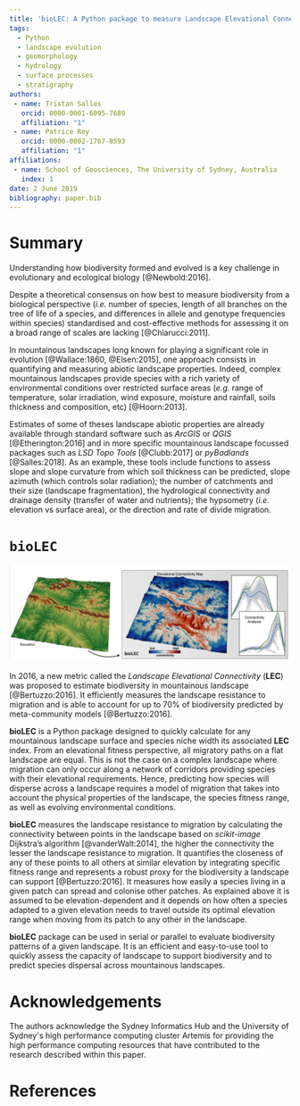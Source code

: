 ```yaml
---
title: 'bioLEC: A Python package to measure Landscape Elevational Connectivity'
tags:
  - Python
  - landscape evolution
  - geomorphology
  - hydrology
  - surface processes
  - stratigraphy
authors:
 - name: Tristan Salles
   orcid: 0000-0001-6095-7689
   affiliation: "1"
 - name: Patrice Rey
   orcid: 0000-0002-1767-8593
   affiliation: "1"
affiliations:
 - name: School of Geosciences, The University of Sydney, Australia
   index: 1
date: 2 June 2019
bibliography: paper.bib
---
```


# Summary

Understanding how biodiversity formed and evolved is a key challenge in evolutionary and ecological biology [@Newbold:2016].

Despite a theoretical consensus on how best to measure biodiversity from a biological perspective (_i.e._ number of species, length of all branches on the tree of life of a species, and differences in allele and genotype frequencies within species) standardised and cost-effective methods for assessing it on a broad range of scales are lacking [@Chiarucci:2011].

In mountainous landscapes long known for playing a significant role in evolution [@Wallace:1860, @Elsen:2015], one approach consists in quantifying and measuring abiotic landscape properties. Indeed, complex mountainous landscapes provide species with a rich variety of environmental conditions over restricted surface areas (_e.g._ range of temperature, solar irradiation, wind exposure, moisture and rainfall, soils thickness and composition, etc) [@Hoorn:2013].

Estimates of some of theses landscape abiotic properties are already available through standard software such as _ArcGIS_ or _QGIS_ [@Etherington:2016] and in more specific mountainous landscape focussed packages such as _LSD Topo Tools_ [@Clubb:2017] or _pyBadlands_ [@Salles:2018]. As an example, these tools include functions to assess slope and slope curvature from which soil thickness can be predicted, slope azimuth (which controls solar radiation); the number of catchments and their size (landscape fragmentation), the hydrological connectivity and drainage density (transfer of water and nutrients); the hypsometry (_i.e._ elevation vs surface area), or the direction and rate of divide migration.

# `bioLEC`

![An example of LEC map obtained for a specific elevation surface (left) illustrating the region of high and low connectivity as well as the distribution of resulting LEC values versus elevation range.\label{fig:example}](Fig1.jpg)

In 2016, a new metric called the _Landscape Elevational Connectivity_ (**LEC**) was proposed to estimate biodiversity in mountainous landscape [@Bertuzzo:2016]. It efficiently measures the landscape resistance to migration and is able to account for up to 70% of biodiversity predicted by meta-community models [@Bertuzzo:2016].

**bioLEC** is a Python package designed to quickly calculate for any mountainous landscape surface and species niche width its associated **LEC** index. From an elevational fitness perspective, all migratory paths on a flat landscape are equal. This is not the case on a complex landscape where migration can only occur along a network of corridors providing species with their elevational requirements. Hence, predicting how species will disperse across a landscape requires a model of migration that takes into account the physical properties of the landscape, the species fitness range, as well as evolving environmental conditions.

**bioLEC** measures the landscape resistance to migration by calculating the connectivity between points in the landscape based on _scikit-image_ Dijkstra’s algorithm [@vanderWalt:2014], the higher the connectivity the lesser the landscape resistance to migration. It quantifies the closeness of any of these points to all others at similar elevation by integrating specific fitness range and represents a robust proxy for the biodiversity a landscape can support [@Bertuzzo:2016]. It measures how easily a species living in a given patch can spread and colonise other patches. As explained above it is assumed to be elevation-dependent and it depends on how often a species adapted to a given elevation needs to travel outside its optimal elevation range when moving from its patch to any other in the landscape.

**bioLEC** package can be used in serial or parallel to evaluate biodiversity patterns of a given landscape. It is an efficient and easy-to-use tool to quickly assess the capacity of landscape to support biodiversity and to predict species dispersal across mountainous landscapes.


# Acknowledgements

The authors acknowledge the Sydney Informatics Hub and the University of Sydney's high performance computing cluster Artemis for providing the high performance computing resources that have contributed to the research described within this paper.

# References
